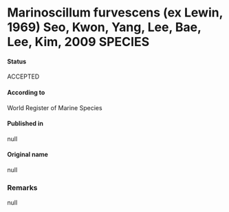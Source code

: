# Marinoscillum furvescens (ex Lewin, 1969) Seo, Kwon, Yang, Lee, Bae, Lee, Kim, 2009 SPECIES

#### Status
ACCEPTED

#### According to
World Register of Marine Species

#### Published in
null

#### Original name
null

### Remarks
null